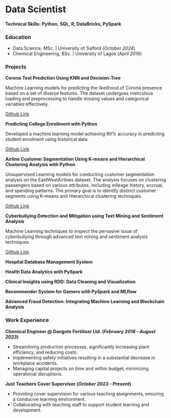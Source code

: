 # Data Scientist 
#### Technical Skills: Python, SQL, R, DataBricks, PySpark
### Education
- Data Science, MSc. | University of Salford (_October 2024_)
- Chemical Engineering, BSc. | University of Lagos (_April 2016_)

### Projects
**Corona Test Prediction Using KNN and Decision-Tree**

Machine Learning models for predicting the likelihood of Corona presence based on a set of diverse features. The dataset undergoes meticulous loading and preprocessing to handle missing values and categorical variables effectively.

[Github Link](https://github.com/Carsell/Corona-Test-Prediction-Using-KNN-and-Decision-Tree)

**Predicting College Enrollment with Python**

Developed a machine learning model achieving 90% accuracy in predicting student enrolment using historical data.

[Github Link](https://github.com/Carsell/Predicting-College-Enrollment-with-Python)

**Airline Customer Segmentation Using K-means and Hierarchical Clustering Analysis with Python**

Unsupervised Learning models for conducting customer segmentation analysis on the EastWestAirlines dataset. The analysis focuses on clustering passengers based on various attributes, including mileage history, accrual, and spending patterns. The primary goal is to identify distinct customer segments using K-means and Hierarchical clustering techniques.

[Github Link](https://github.com/Carsell/Airline-Customer-Segmentation-Using-K-means-Hierarchical-Clustering-Analysis-with-Python)

**Cyberbullying Detection and Mitigation using Text Mining and Sentiment Analysis**

Machine Learning techniques to inspect the pervasive issue of cyberbullying through advanced text mining and sentiment analysis techniques.

[Github Link](https://github.com/Carsell/Cyberbullying-Detection-and-Mitigation-using-Text-Mining-and-Sentiment-Analysis)

**Hospital Database Management System**

**Health Data Analytics with PySpark**

**Clinical Insights using RDD: Data Cleaning and Visualization**

**Recommender System for Gamers with PySpark and MLflow**

**Advanced Fraud Detection: Integrating Machine Learning and Blockchain Analysis**

### Work Experience
**Chemical Engineer @ Dangote Fertiliser Ltd. (_February 2018 - August 2023_)**
- Streamlining production processes, significantly increasing plant efficiency, and reducing costs.
- Implementing safety initiatives resulting in a substantial decrease in workplace accidents.
- Managing capital projects on time and within budget, minimizing operational disruptions.

**Just Teachers Cover Supervisor (_October 2023 - Present_)**
- Providing cover supervision for various teaching assignments, ensuring a conducive learning environment.
- Collaborating with teaching staff to support student learning and development.
